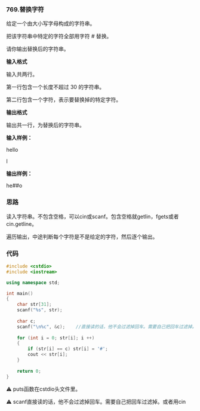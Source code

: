 ### 769.替换字符

给定一个由大小写字母构成的字符串。

把该字符串中特定的字符全部用字符 # 替换。

请你输出替换后的字符串。


**输入格式**

输入共两行。

第一行包含一个长度不超过 30 的字符串。

第二行包含一个字符，表示要替换掉的特定字符。


**输出格式**

输出共一行，为替换后的字符串。


**输入样例：** 

hello

l

**输出样例：** 

he##o

### 思路

读入字符串。不包含空格，可以cin或scanf。包含空格就getlin，fgets或者cin.getline。

遍历输出，中途判断每个字符是不是给定的字符，然后逐个输出。

### 代码
```c++
#include <cstdio>
#include <iostream>

using namespace std;

int main()
{
    char str[31];
    scanf("%s", str);
    
    char c;
    scanf("\n%c", &c);    //直接读的话，他不会过滤掉回车。需要自己把回车过滤掉。或者用cin
    
    for (int i = 0; str[i]; i ++) 
    {
        if (str[i] == c) str[i] = '#';
        cout << str[i];
    }
    
    return 0;
}
```

⚠ puts函数在cstdio头文件里。

⚠ scanf直接读的话，他不会过滤掉回车。需要自己把回车过滤掉。或者用cin
